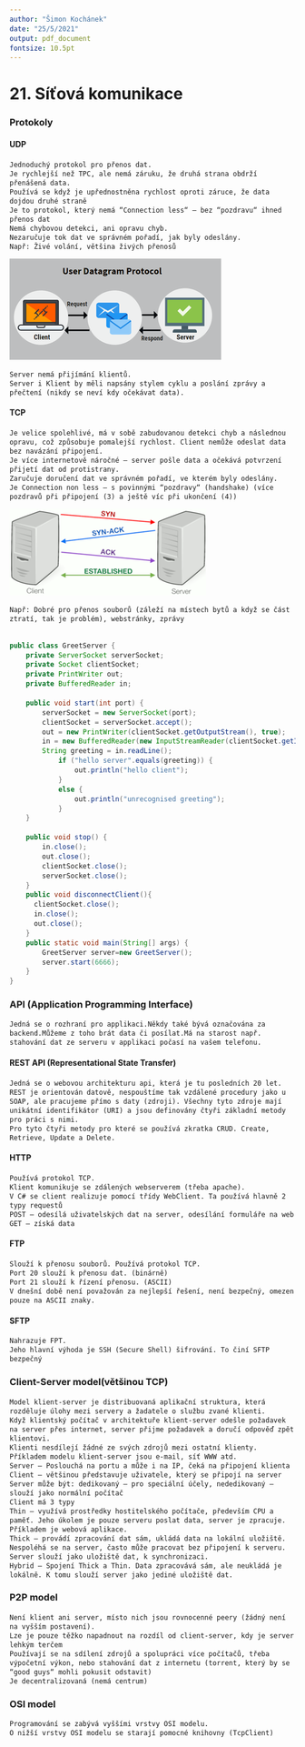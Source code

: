 ```yaml
---
author: "Šimon Kochánek"
date: "25/5/2021"
output: pdf_document
fontsize: 10.5pt
---
```


<style type="text/css">
  body{
    font-size: 10.5pt;
  }
</style>

# 21. Síťová komunikace

### Protokoly

#### UDP

    Jednoduchý protokol pro přenos dat.
    Je rychlejší než TPC, ale nemá záruku, že druhá strana obdrží přenášená data.
    Používá se když je upřednostněna rychlost oproti záruce, že data dojdou druhé straně
    Je to protokol, který nemá “Connection less“ – bez “pozdravu“ ihned přenos dat
    Nemá chybovou detekci, ani opravu chyb.
    Nezaručuje tok dat ve správném pořadí, jak byly odeslány.
    Např: Živé volání, většina živých přenosů

![](images/udp.png)

    Server nemá přijímání klientů.
    Server i Klient by měli napsány stylem cyklu a poslání zprávy a přečtení (nikdy se neví kdy očekávat data).

#### TCP

    Je velice spolehlivé, má v sobě zabudovanou detekci chyb a následnou opravu, což způsobuje pomalejší rychlost. Client nemůže odeslat data bez navázání připojení.
    Je více internetově náročné – server pošle data a očekává potvrzení přijetí dat od protistrany.
    Zaručuje doručení dat ve správném pořadí, ve kterém byly odeslány.
    Je Connection non less – s povinnými “pozdravy“ (handshake) (více pozdravů při připojení (3) a ještě víc při ukončení (4))

![](images/tcp.png)

    Např: Dobré pro přenos souborů (záleží na místech bytů a když se část ztratí, tak je problém), webstránky, zprávy

```java

public class GreetServer {
    private ServerSocket serverSocket;
    private Socket clientSocket;
    private PrintWriter out;
    private BufferedReader in;

    public void start(int port) {
        serverSocket = new ServerSocket(port);
        clientSocket = serverSocket.accept();
        out = new PrintWriter(clientSocket.getOutputStream(), true);
        in = new BufferedReader(new InputStreamReader(clientSocket.getInputStream()));
        String greeting = in.readLine();
            if ("hello server".equals(greeting)) {
                out.println("hello client");
            }
            else {
                out.println("unrecognised greeting");
            }
    }

    public void stop() {
        in.close();
        out.close();
        clientSocket.close();
        serverSocket.close();
    }
    public void disconnectClient(){
      clientSocket.close();
      in.close();
      out.close();
    }
    public static void main(String[] args) {
        GreetServer server=new GreetServer();
        server.start(6666);
    }
}

```

### API (Application Programming Interface)

    Jedná se o rozhraní pro applikaci.Někdy také bývá označována za backend.Můžeme z toho brát data či posílat.Má na starost např. stahování dat ze serveru v applikaci počasí na vašem telefonu.

#### REST API (Representational State Transfer)

    Jedná se o webovou architekturu api, která je tu posledních 20 let.
    REST je orientován datově, nespouštíme tak vzdálené procedury jako u SOAP, ale pracujeme přímo s daty (zdroji). Všechny tyto zdroje mají unikátní identifikátor (URI) a jsou definovány čtyři základní metody pro práci s nimi.
    Pro tyto čtyři metody pro které se používá zkratka CRUD. Create, Retrieve, Update a Delete.

#### HTTP

    Používá protokol TCP.
    Klient komunikuje se zdálených webserverem (třeba apache).
    V C# se client realizuje pomocí třídy WebClient. Ta používá hlavně 2 typy requestů
    POST – odesílá uživatelských dat na server, odesílání formuláře na web
    GET – získá data

#### FTP

    Slouží k přenosu souborů. Používá protokol TCP.
    Port 20 slouží k přenosu dat. (binárně)
    Port 21 slouží k řízení přenosu. (ASCII)
    V dnešní době není považován za nejlepší řešení, není bezpečný, omezen pouze na ASCII znaky.

#### SFTP

    Nahrazuje FPT.
    Jeho hlavní výhoda je SSH (Secure Shell) šifrování. To činí SFTP bezpečný







### Client-Server model(většinou TCP)

    Model klient-server je distribuovaná aplikační struktura, která rozděluje úlohy mezi servery a žadatele o službu zvané klienti. 
    Když klientský počítač v architektuře klient-server odešle požadavek na server přes internet, server přijme požadavek a doručí odpověď zpět klientovi.
    Klienti nesdílejí žádné ze svých zdrojů mezi ostatní klienty.
    Příkladem modelu klient-server jsou e-mail, síť WWW atd.
    Server – Poslouchá na portu a může i na IP, čeká na připojení klienta
    Client – většinou představuje uživatele, který se připojí na server
    Server může být: dedikovaný – pro speciální účely, nededikovaný – slouží jako normální počítač
    Client má 3 typy
    Thin – využívá prostředky hostitelského počítače, především CPU a paměť. Jeho úkolem je pouze serveru poslat data, server je zpracuje. Příkladem je webová aplikace.
    Thick – provádí zpracování dat sám, ukládá data na lokální uložiště. Nespoléhá se na server, často může pracovat bez připojení k serveru. Server slouží jako uložiště dat, k synchronizaci.
    Hybrid – Spojení Thick a Thin. Data zpracovává sám, ale neukládá je lokálně. K tomu slouží server jako jediné uložiště dat.

### P2P model

    Není klient ani server, místo nich jsou rovnocenné peery (žádný není na vyšším postavení).
    Lze je pouze těžko napadnout na rozdíl od client-server, kdy je server lehkým terčem
    Používají se na sdílení zdrojů a spolupráci více počítačů, třeba výpočetní výkon, nebo stahování dat z internetu (torrent, který by se “good guys“ mohli pokusit odstavit)
    Je decentralizovaná (nemá centrum)

### OSI model

    Programování se zabývá vyššími vrstvy OSI modelu.
    O nižší vrstvy OSI modelu se starají pomocné knihovny (TcpClient)
